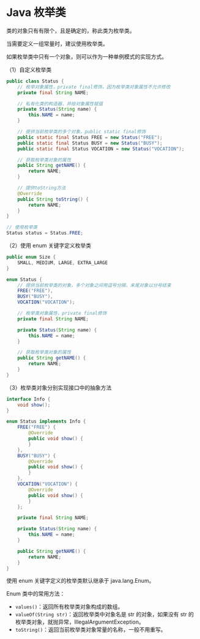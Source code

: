 # Java 枚举类

类的对象只有有限个，且是确定的，称此类为枚举类。

当需要定义一组常量时，建议使用枚举类。

如果枚举类中只有一个对象，则可以作为一种单例模式的实现方式。

（1）自定义枚举类

```java
public class Status {
    // 枚举对象属性，private final修饰，因为枚举类对象属性不允许修改
    private final String NAME;

    // 私有化类的构造器，并给对象属性赋值
    private Status(String name) {
        this.NAME = name;
    }

    // 提供当前枚举类的多个对象，public static final修饰
    public static final Status FREE = new Status("FREE");
    public static final Status BUSY = new Status("BUSY");
    public static final Status VOCATION = new Status("VOCATION");

    // 获取枚举类对象的属性
    public String getNAME() {
        return NAME;
    }

    // 提供toString方法
    @Override
    public String toString() {
        return NAME;
    }
}
```

```java
// 使用枚举类
Status status = Status.FREE;
```

（2）使用 enum 关键字定义枚举类

```java
public enum Size {
    SMALL, MEDIUM, LARGE, EXTRA_LARGE
}
```

```java
enum Status {
    // 提供当前枚举类的对象，多个对象之间用逗号分隔，末尾对象以分号结束
    FREE("FREE"),
    BUSY("BUSY"),
    VOCATION("VOCATION");

    // 枚举类对象属性，private final修饰
    private final String NAME;

    private Status(String name) {
        this.NAME = name;
    }

    // 获取枚举类对象的属性
    public String getNAME() {
        return NAME;
    }
}
```

（3）枚举类对象分别实现接口中的抽象方法

```java
interface Info {
    void show();
}

enum Status implements Info {
    FREE("FREE") {
        @Override
        public void show() {
        }
    },
    BUSY("BUSY") {
        @Override
        public void show() {
        }
    },
    VOCATION("VOCATION") {
        @Override
        public void show() {
        }
    };

    private final String NAME;

    private Status(String name) {
        this.NAME = name;
    }

    public String getNAME() {
        return NAME;
    }
}
```

使用 enum 关键字定义的枚举类默认继承于 java.lang.Enum。

Enum 类中的常用方法：

- `values()`：返回所有枚举类对象构成的数组。
- `valueOf(String str)`：返回枚举类中对象名是 str 的对象，如果没有 str 的枚举类对象，就抛异常，IllegalArgumentException。
- `toString()`：返回当前枚举类对象常量的名称，一般不用重写。